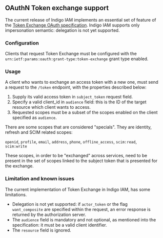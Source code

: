 ## OAuthN Token exchange support

The current release of Indigo IAM implements an essential set of feature of the
[Token Exchange OAuth specification](https://tools.ietf.org/html/draft-ietf-oauth-token-exchange-05).
Indigo IAM supports only impersonation semantic: delegation is not yet supported.

### Configuration
Clients that request Token Exchange must be configured with
the `urn:ietf:params:oauth:grant-type:token-exchange` grant type enabled.

### Usage
A client who wants to exchange an access token with a new one, must send a request to the `/token` endpoint,
with the properties described below:

1. Supply its valid access token in `subject_token` request field.
2. Specify a valid client_id in `audience` field: this is the ID of the target resource which client wants to access.
3. Requested scopes must be a subset of the scopes enabled on the client specified as `audience`.

There are some scopes that are considered "specials".
They are identity, refresh and SCIM related scopes:

`openid`, `profile`, `email`, `address`, `phone`, `offline_access`, `scim:read`, `scim:write`

These scopes, in order to be "exchanged" across services, need to be present in the set of
scopes linked to the subject token that is presented for the exchange.


### Limitation and known issues
The current implementation of Token Exchange in Indigo IAM, has some limitations.

 * Delegation is not yet supported: if `actor_token` or the flag `want_composite` are specified within the request, an error
 response is returned by the authorization server.
 * The `audience` field is mandatory and not optional, as mentioned into the specification: it must be a valid client identifier.
 * The `resource` field is ignored.
